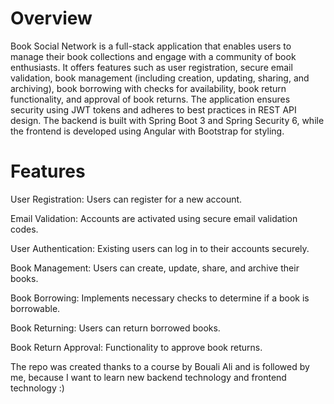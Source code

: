 # Overview
Book Social Network is a full-stack application that enables users to manage their book collections and engage with a community of book enthusiasts. It offers features such as user registration, secure email validation, book management (including creation, updating, sharing, and archiving), book borrowing with checks for availability, book return functionality, and approval of book returns. The application ensures security using JWT tokens and adheres to best practices in REST API design. The backend is built with Spring Boot 3 and Spring Security 6, while the frontend is developed using Angular with Bootstrap for styling.

# Features
User Registration: Users can register for a new account.

Email Validation: Accounts are activated using secure email validation codes.

User Authentication: Existing users can log in to their accounts securely.

Book Management: Users can create, update, share, and archive their books.

Book Borrowing: Implements necessary checks to determine if a book is borrowable.

Book Returning: Users can return borrowed books.

Book Return Approval: Functionality to approve book returns.

The repo was created thanks to a course by Bouali Ali and is followed by me, because I want to learn new backend technology and frontend technology :)
